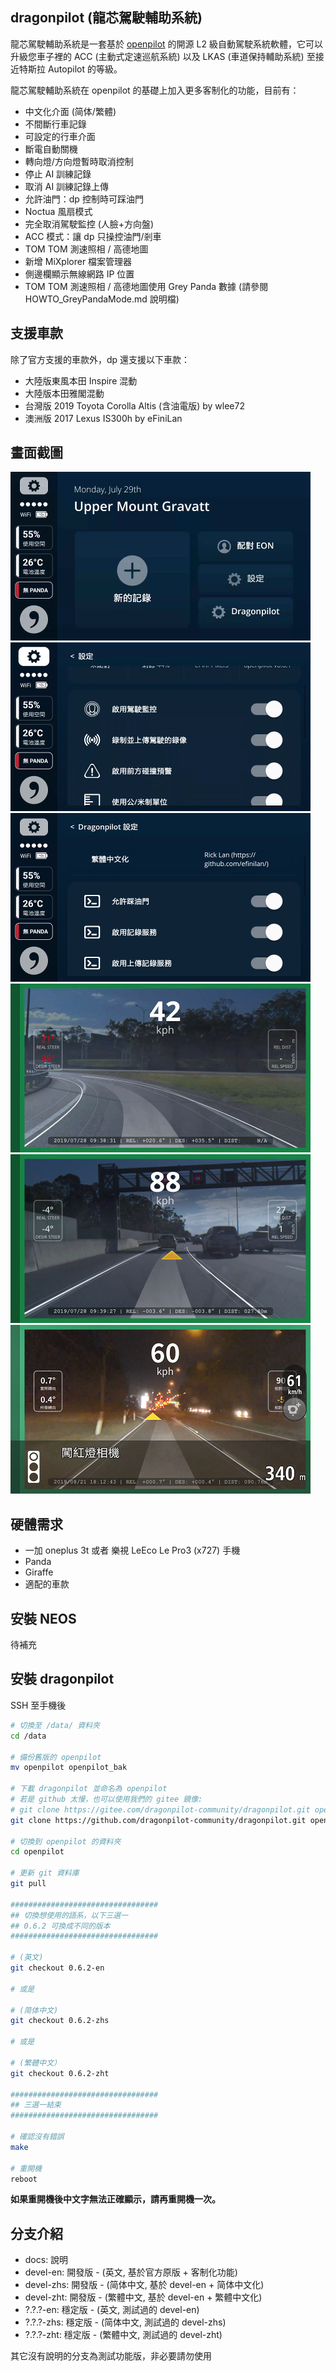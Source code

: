 dragonpilot (龍芯駕駛輔助系統)
---
龍芯駕駛輔助系統是一套基於 [openpilot](https://github.com/commaai/openpilot/) 的開源 L2 級自動駕駛系統軟體，它可以升級您車子裡的 ACC (主動式定速巡航系統) 以及 LKAS (車道保持輔助系統) 至接近特斯拉 Autopilot 的等級。 

龍芯駕駛輔助系統在 openpilot 的基礎上加入更多客制化的功能，目前有：

* 中文化介面 (简体/繁體)
* 不間斷行車記錄
* 可設定的行車介面
* 斷電自動關機
* 轉向燈/方向燈暫時取消控制
* 停止 AI 訓練記錄
* 取消 AI 訓練記錄上傳
* 允許油門：dp 控制時可踩油門
* Noctua 風扇模式
* 完全取消駕駛監控 (人臉+方向盤)
* ACC 模式：讓 dp 只操控油門/剎車
* TOM TOM 測速照相 / 高德地圖
* 新增 MiXplorer 檔案管理器
* 側邊欄顯示無線網路 IP 位置
* TOM TOM 測速照相 / 高德地圖使用 Grey Panda 數據 (請參閱 HOWTO_GreyPandaMode.md 說明檔)

支援車款
---
除了官方支援的車款外，dp 還支援以下車款：
* 大陸版東風本田 Inspire 混動
* 大陸版本田雅閣混動 
* 台灣版 2019 Toyota Corolla Altis (含油電版) by wlee72
* 澳洲版 2017 Lexus IS300h by eFiniLan


畫面截圖
---
![](dp_1.png) ![](dp_2.png) ![](dp_3.png) ![](dp_4.png) ![](dp_5.png) ![](dp_6.png)

硬體需求
---
* 一加 oneplus 3t 或者 樂視 LeEco Le Pro3 (x727) 手機
* Panda
* Giraffe
* 適配的車款


安裝 NEOS
---
待補充


安裝 dragonpilot
---
 
SSH 至手機後
 
```bash
# 切換至 /data/ 資料夾
cd /data

# 備份舊版的 openpilot
mv openpilot openpilot_bak

# 下載 dragonpilot 並命名為 openpilot
# 若是 github 太慢，也可以使用我們的 gitee 鏡像: 
# git clone https://gitee.com/dragonpilot-community/dragonpilot.git openpilot
git clone https://github.com/dragonpilot-community/dragonpilot.git openpilot

# 切換到 openpilot 的資料夾
cd openpilot

# 更新 git 資料庫
git pull

#################################
## 切換想使用的語系，以下三選一
## 0.6.2 可換成不同的版本
#################################

# (英文)
git checkout 0.6.2-en

# 或是

# (简体中文)
git checkout 0.6.2-zhs

# 或是

# (繁體中文）
git checkout 0.6.2-zht

#################################
## 三選一結束
#################################

# 確認沒有錯誤
make

# 重開機
reboot
```

**如果重開機後中文字無法正確顯示，請再重開機一次。**

分支介紹
---
* docs: 說明
* devel-en: 開發版 - (英文, 基於官方原版 + 客制化功能)
* devel-zhs: 開發版 - (简体中文, 基於 devel-en + 简体中文化)
* devel-zht: 開發版 - (繁體中文, 基於 devel-en + 繁體中文化)
* ?.?.?-en: 穩定版 - (英文, 測試過的 devel-en)
* ?.?.?-zhs: 穩定版 - (简体中文, 測試過的 devel-zhs)
* ?.?.?-zht: 穩定版 - (繁體中文, 測試過的 devel-zht)

其它沒有說明的分支為測試功能版，非必要請勿使用
